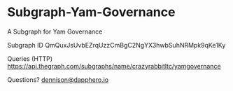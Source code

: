 # Subgraph-Yam-Governance
A Subgraph for Yam Governance


Subgraph ID
QmQuxJsUvbEZrqUzzCmBgC2NgYX3hwbSuhNRMpk9qKe1Ky

Queries (HTTP)
https://api.thegraph.com/subgraphs/name/crazyrabbitltc/yamgovernance

Questions? 
dennison@dapphero.io
